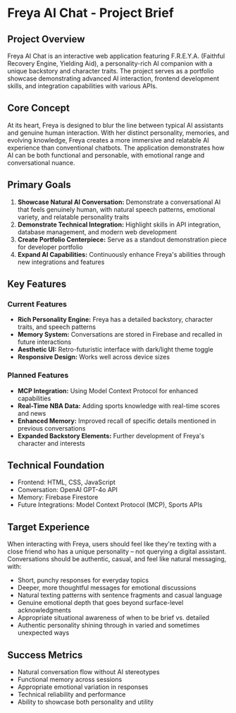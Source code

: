# Freya AI Chat - Project Brief

## Project Overview
Freya AI Chat is an interactive web application featuring F.R.E.Y.A. (Faithful Recovery Engine, Yielding Aid), a personality-rich AI companion with a unique backstory and character traits. The project serves as a portfolio showcase demonstrating advanced AI interaction, frontend development skills, and integration capabilities with various APIs.

## Core Concept
At its heart, Freya is designed to blur the line between typical AI assistants and genuine human interaction. With her distinct personality, memories, and evolving knowledge, Freya creates a more immersive and relatable AI experience than conventional chatbots. The application demonstrates how AI can be both functional and personable, with emotional range and conversational nuance.

## Primary Goals
1. **Showcase Natural AI Conversation:** Demonstrate a conversational AI that feels genuinely human, with natural speech patterns, emotional variety, and relatable personality traits
2. **Demonstrate Technical Integration:** Highlight skills in API integration, database management, and modern web development
3. **Create Portfolio Centerpiece:** Serve as a standout demonstration piece for developer portfolio
4. **Expand AI Capabilities:** Continuously enhance Freya's abilities through new integrations and features

## Key Features

### Current Features
- **Rich Personality Engine:** Freya has a detailed backstory, character traits, and speech patterns
- **Memory System:** Conversations are stored in Firebase and recalled in future interactions
- **Aesthetic UI:** Retro-futuristic interface with dark/light theme toggle
- **Responsive Design:** Works well across device sizes

### Planned Features
- **MCP Integration:** Using Model Context Protocol for enhanced capabilities
- **Real-Time NBA Data:** Adding sports knowledge with real-time scores and news
- **Enhanced Memory:** Improved recall of specific details mentioned in previous conversations
- **Expanded Backstory Elements:** Further development of Freya's character and interests

## Technical Foundation
- Frontend: HTML, CSS, JavaScript
- Conversation: OpenAI GPT-4o API
- Memory: Firebase Firestore
- Future Integrations: Model Context Protocol (MCP), Sports APIs

## Target Experience
When interacting with Freya, users should feel like they're texting with a close friend who has a unique personality – not querying a digital assistant. Conversations should be authentic, casual, and feel like natural messaging, with:

- Short, punchy responses for everyday topics
- Deeper, more thoughtful messages for emotional discussions
- Natural texting patterns with sentence fragments and casual language
- Genuine emotional depth that goes beyond surface-level acknowledgments
- Appropriate situational awareness of when to be brief vs. detailed
- Authentic personality shining through in varied and sometimes unexpected ways

## Success Metrics
- Natural conversation flow without AI stereotypes
- Functional memory across sessions
- Appropriate emotional variation in responses
- Technical reliability and performance
- Ability to showcase both personality and utility
